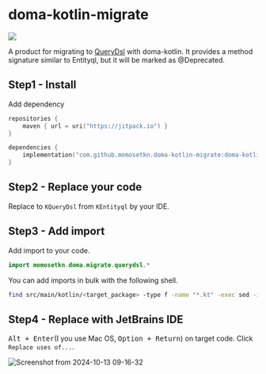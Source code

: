 # doma-kotlin-migrate

[![](https://jitpack.io/v/momosetkn/doma-kotlin-migrate.svg)](https://jitpack.io/#momosetkn/doma-kotlin-migrate)

A product for migrating to [QueryDsl](https://github.com/domaframework/doma/pull/1203) with doma-kotlin.
It provides a method signature similar to Entityql, but it will be marked as @Deprecated.

## Step1 - Install

Add dependency

```kotlin
repositories {
    maven { url = uri("https://jitpack.io") }
}

dependencies {
    implementation("com.github.momosetkn.doma-kotlin-migrate:doma-kotlin-migrate-querydsl:0.0.1")
}
```

## Step2 - Replace your code

Replace to `KQueryDsl` from `KEntityql` by your IDE.

## Step3 - Add import

Add import to your code.

```kotlin
import momosetkn.doma.migrate.querydsl.*
```

You can add imports in bulk with the following shell.

```bash
find src/main/kotlin/<target_package> -type f -name "*.kt" -exec sed -i 's/^\(package .*\)/\1\n\nimport momosetkn.doma.migrate.querydsl.*/g' {} +
```

## Step4 - Replace with JetBrains IDE

<kbd>Alt + Enter</kbd>(I you use Mac OS, <kbd>Option + Return</kbd>) on target code.
Click `Replace uses of...`.

![Screenshot from 2024-10-13 09-16-32](https://github.com/user-attachments/assets/ef293c48-9578-4ec1-a444-268640e65065)
